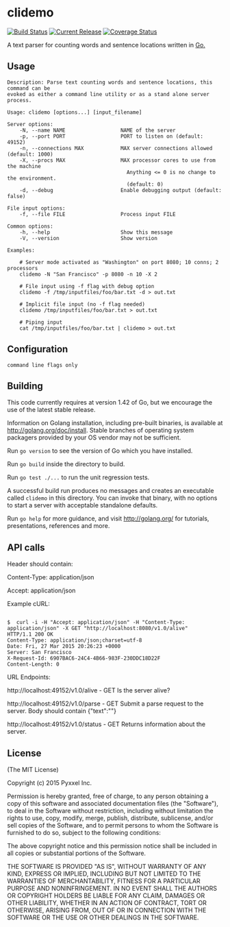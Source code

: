 # clidemo

[![Build Status](https://travis-ci.org/composer22/clidemo.svg?branch=master)](http://travis-ci.org/composer22/clidemo)
[![Current Release](https://img.shields.io/badge/release-v0.1.0--alpha-brightgreen.svg)](https://github.com/composer22/clidemo/releases/tag/v0.1.0-alpha)
[![Coverage Status](https://coveralls.io/repos/composer22/clidemo/badge.svg?branch=master)](https://coveralls.io/r/composer22/clidemo?branch=master)

A text parser for counting words and sentence locations written in [Go.](http://golang.org)

## Usage

```
Description: Parse text counting words and sentence locations, this command can be
evoked as either a command line utility or as a stand alone server process.

Usage: clidemo [options...] [input_filename]

Server options:
    -N, --name NAME                  NAME of the server
    -p, --port PORT                  PORT to listen on (default: 49152)
    -n, --connections MAX            MAX server connections allowed (default: 1000)
    -X, --procs MAX                  MAX processor cores to use from the machine
									   Anything <= 0 is no change to the environment.
									   (default: 0)
    -d, --debug                      Enable debugging output (default: false)

File input options:
    -f, --file FILE                  Process input FILE

Common options:
    -h, --help                       Show this message
    -V, --version                    Show version

Examples:

    # Server mode activated as "Washington" on port 8080; 10 conns; 2 processors
    clidemo -N "San Francisco" -p 8080 -n 10 -X 2

	# File input using -f flag with debug option
	clidemo -f /tmp/inputfiles/foo/bar.txt -d > out.txt

	# Implicit file input (no -f flag needed)
	clidemo /tmp/inputfiles/foo/bar.txt > out.txt

	# Piping input
	cat /tmp/inputfiles/foo/bar.txt | clidemo > out.txt

```

## Configuration

```
command line flags only

```

## Building

This code currently requires at version 1.42 of Go, but we encourage the use of the latest stable release.

Information on Golang installation, including pre-built binaries, is available at
<http://golang.org/doc/install>.  Stable branches of operating system packagers provided by
your OS vendor may not be sufficient.

Run `go version` to see the version of Go which you have installed.

Run `go build` inside the directory to build.

Run `go test ./...` to run the unit regression tests.

A successful build run produces no messages and creates an executable called `clidemo` in this
directory.  You can invoke that binary, with no options to start a server with acceptable standalone defaults.

Run `go help` for more guidance, and visit <http://golang.org/> for tutorials, presentations, references and more.

## API calls

Header should contain:

Content-Type: application/json

Accept: application/json

Example cURL:

```

$  curl -i -H "Accept: application/json" -H "Content-Type: application/json" -X GET "http://localhost:8080/v1.0/alive"
HTTP/1.1 200 OK
Content-Type: application/json;charset=utf-8
Date: Fri, 27 Mar 2015 20:26:23 +0000
Server: San Francisco
X-Request-Id: 6907BAC6-24C4-4B66-983F-230DDC18D22F
Content-Length: 0

```

URL Endpoints:

http://localhost:49152/v1.0/alive - GET Is the server alive?

http://localhost:49152/v1.0/parse - GET Submit a parse request to the server.
                                      Body should contain {"text":"<your text to parse>"}

http://localhost:49152/v1.0/status - GET Returns information about the server.

## License

(The MIT License)

Copyright (c) 2015 Pyxxel Inc.

Permission is hereby granted, free of charge, to any person obtaining a copy
of this software and associated documentation files (the "Software"), to
deal in the Software without restriction, including without limitation the
rights to use, copy, modify, merge, publish, distribute, sublicense, and/or
sell copies of the Software, and to permit persons to whom the Software is
furnished to do so, subject to the following conditions:

The above copyright notice and this permission notice shall be included in
all copies or substantial portions of the Software.

THE SOFTWARE IS PROVIDED "AS IS", WITHOUT WARRANTY OF ANY KIND, EXPRESS OR
IMPLIED, INCLUDING BUT NOT LIMITED TO THE WARRANTIES OF MERCHANTABILITY,
FITNESS FOR A PARTICULAR PURPOSE AND NONINFRINGEMENT. IN NO EVENT SHALL THE
AUTHORS OR COPYRIGHT HOLDERS BE LIABLE FOR ANY CLAIM, DAMAGES OR OTHER
LIABILITY, WHETHER IN AN ACTION OF CONTRACT, TORT OR OTHERWISE, ARISING
FROM, OUT OF OR IN CONNECTION WITH THE SOFTWARE OR THE USE OR OTHER DEALINGS
IN THE SOFTWARE.
